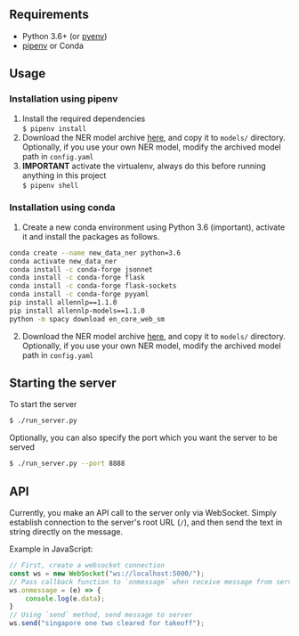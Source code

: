 
## Requirements
- Python 3.6+ (or [pyenv](https://github.com/pyenv/pyenv))
- [pipenv](https://pipenv.readthedocs.io/en/latest/) or Conda

## Usage
### Installation using pipenv
1. Install the required dependencies  
`$ pipenv install`
2. Download the NER model archive [here](https://drive.google.com/file/d/1BPOm01V9zjr4R5E_nINMwqm4hFkfE8OK/view?usp=sharing), and copy it to `models/` directory. Optionally, if you use your own NER model, modify the archived model path in `config.yaml`
3. **IMPORTANT** activate the virtualenv, always do this before running anything in this project  
`$ pipenv shell`

### Installation using conda
1. Create a new conda environment using Python 3.6 (important), activate it and install the packages as follows.
```bash
conda create --name new_data_ner python=3.6
conda activate new_data_ner
conda install -c conda-forge jsonnet
conda install -c conda-forge flask
conda install -c conda-forge flask-sockets
conda install -c conda-forge pyyaml
pip install allennlp==1.1.0
pip install allennlp-models==1.1.0
python -m spacy download en_core_web_sm
```

2. Download the NER model archive [here](https://drive.google.com/file/d/1BPOm01V9zjr4R5E_nINMwqm4hFkfE8OK/view?usp=sharing), and copy it to `models/` directory. Optionally, if you use your own NER model, modify the archived model path in `config.yaml`


## Starting the server
To start the server
```bash
$ ./run_server.py
```
Optionally, you can also specify the port which you want the server to be served
```bash
$ ./run_server.py --port 8888
```

## API
Currently, you make an API call to the server only via WebSocket. Simply establish connection to the server's root URL (`/`), and then send the text in string directly on the message.

Example in JavaScript:
```js
// First, create a websocket connection
const ws = new WebSocket("ws://localhost:5000/");
// Pass callback function to `onmessage` when receive message from server
ws.onmessage = (e) => {
    console.log(e.data);
}
// Using `send` method, send message to server
ws.send("singapore one two cleared for takeoff");
```
